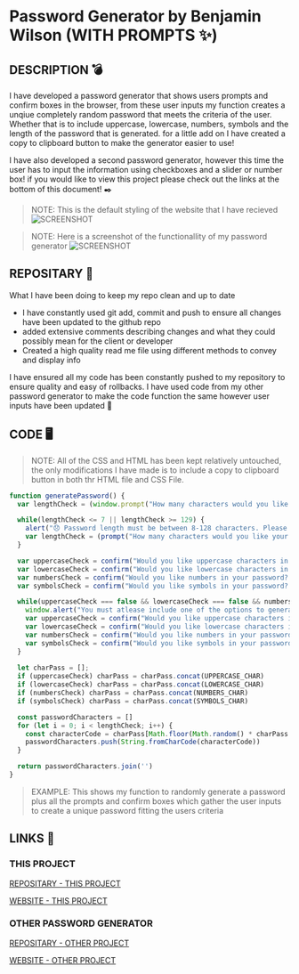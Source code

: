 # Password Generator by Benjamin Wilson (WITH PROMPTS ✨)

## DESCRIPTION 💣

I have developed a password generator that shows users prompts and confirm boxes in the browser, from these user inputs my function creates a unqiue completely random password that meets the criteria of the user. Whether that is to include uppercase, lowercase, numbers, symbols and the length of the password that is generated. for a little add on I have created a copy to clipboard button to make the generator easier to use!

I have also developed a second password generator, however this time the user has to input the information using checkboxes and a slider or number box! if you would like to view this project please check out the links at the bottom of this document! ✒️

> NOTE: This is the default styling of the website that I have recieved
![SCREENSHOT](https://user-images.githubusercontent.com/77607177/111131518-705e8f80-85cc-11eb-9171-f9cc4c9a6141.png)

> NOTE: Here is a screenshot of the functionallity of my password generator
![SCREENSHOT](https://user-images.githubusercontent.com/77607177/111131798-b6b3ee80-85cc-11eb-8b4d-4a02876199ff.PNG)


## REPOSITARY 📁

What I have been doing to keep my repo clean and up to date

- I have constantly used git add, commit and push to ensure all changes have been updated to the github repo
- added extensive comments describing changes and what they could possibly mean for the client or developer
- Created a high quality read me file using different methods to convey and display info

I have ensured all my code has been constantly pushed to my repository to ensure quality and easy of rollbacks. I have used code from my other password generator to make the code function the same however user inputs have been updated 💎

## CODE 🖥️

> NOTE: All of the CSS and HTML has been kept relatively untouched, the only modifications I have made is to include a copy to clipboard button in both thr HTML file and CSS File.

```JAVASCRIPT
function generatePassword() {
  var lengthCheck = (window.prompt("How many characters would you like your password to be (from 8 to 128) 📏"));

  while(lengthCheck <= 7 || lengthCheck >= 129) {
    alert("😞 Password length must be between 8-128 characters. Please try again!")
    var lengthCheck = (prompt("How many characters would you like your password to be (from 8 to 128) 📏"));
  }

  var uppercaseCheck = confirm("Would you like uppercase characters in your password? 🔠");
  var lowercaseCheck = confirm("Would you like lowercase characters in your password? 🔡");
  var numbersCheck = confirm("Would you like numbers in your password? 🔢");
  var symbolsCheck = confirm("Would you like symbols in your password? 🔣");

  while(uppercaseCheck === false && lowercaseCheck === false && numbersCheck === false && symbolsCheck === false) {
    window.alert("You must atlease include one of the options to generate a password 💢")
    var uppercaseCheck = confirm("Would you like uppercase characters in your password? 🔠");
    var lowercaseCheck = confirm("Would you like lowercase characters in your password? 🔡");
    var numbersCheck = confirm("Would you like numbers in your password? 🔢");
    var symbolsCheck = confirm("Would you like symbols in your password? 🔣");
  }
  
  let charPass = [];
  if (uppercaseCheck) charPass = charPass.concat(UPPERCASE_CHAR)
  if (lowercaseCheck) charPass = charPass.concat(LOWERCASE_CHAR)
  if (numbersCheck) charPass = charPass.concat(NUMBERS_CHAR)
  if (symbolsCheck) charPass = charPass.concat(SYMBOLS_CHAR)

  const passwordCharacters = []
  for (let i = 0; i < lengthCheck; i++) {
    const characterCode = charPass[Math.floor(Math.random() * charPass.length)]
    passwordCharacters.push(String.fromCharCode(characterCode))
  }

  return passwordCharacters.join('')
}
```
> EXAMPLE: This shows my function to randomly generate a password plus all the prompts and confirm boxes which gather the user inputs to create a unique password fitting the users criteria

## LINKS 🔗

### THIS PROJECT
[REPOSITARY - THIS PROJECT](https://github.com/MarketingPlus/gen-password/)

[WEBSITE - THIS PROJECT](https://marketingplus.github.io/gen-password/)

### OTHER PASSWORD GENERATOR

[REPOSITARY - OTHER PROJECT](https://github.com/MarketingPlus/password-generator)

[WEBSITE - OTHER PROJECT](https://marketingplus.github.io/password-generator/)